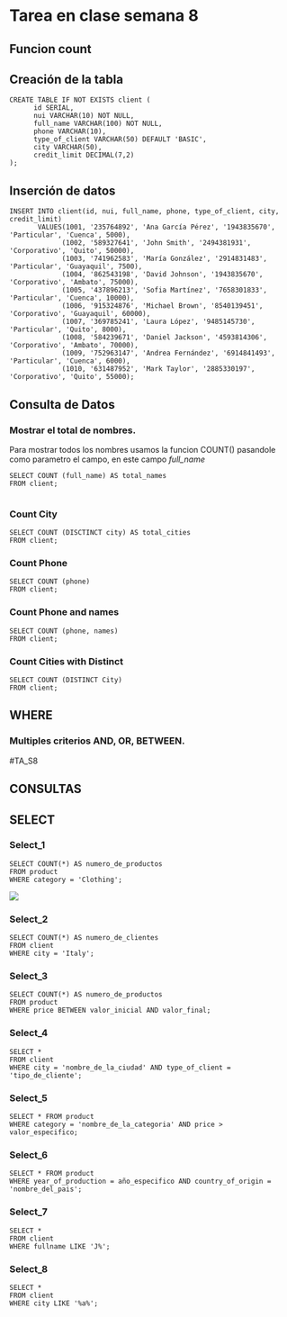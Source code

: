 # Tarea en clase semana 8
## Funcion count
## Creación de la tabla

```
CREATE TABLE IF NOT EXISTS client (
      id SERIAL,
      nui VARCHAR(10) NOT NULL,
      full_name VARCHAR(100) NOT NULL,
      phone VARCHAR(10),
      type_of_client VARCHAR(50) DEFAULT 'BASIC',
      city VARCHAR(50),
      credit_limit DECIMAL(7,2) 
);

```

## Inserción de datos 

```
INSERT INTO client(id, nui, full_name, phone, type_of_client, city, credit_limit)
       VALUES(1001, '235764892', 'Ana García Pérez', '1943835670', 'Particular', 'Cuenca', 5000),
             (1002, '589327641', 'John Smith', '2494381931', 'Corporativo', 'Quito', 50000),
             (1003, '741962583', 'María González', '2914831483', 'Particular', 'Guayaquil', 7500),
             (1004, '862543198', 'David Johnson', '1943835670', 'Corporativo', 'Ambato', 75000),
             (1005, '437896213', 'Sofia Martínez', '7658301833', 'Particular', 'Cuenca', 10000),
             (1006, '915324876', 'Michael Brown', '8540139451', 'Corporativo', 'Guayaquil', 60000),
             (1007, '369785241', 'Laura López', '9485145730', 'Particular', 'Quito', 8000),
             (1008, '584239671', 'Daniel Jackson', '4593814306', 'Corporativo', 'Ambato', 70000),
             (1009, '752963147', 'Andrea Fernández', '6914841493', 'Particular', 'Cuenca', 6000),
             (1010, '631487952', 'Mark Taylor', '2885330197', 'Corporativo', 'Quito', 55000);
```

## Consulta de Datos

### Mostrar el total de nombres.
Para mostrar todos los nombres usamos la funcion COUNT() pasandole como parametro el campo, en este campo *full_name*

```
SELECT COUNT (full_name) AS total_names
FROM client;
```

<img src="">


### Count City

```
SELECT COUNT (DISCTINCT city) AS total_cities
FROM client;

```

### Count Phone

```
SELECT COUNT (phone)
FROM client;
```

### Count Phone and names

```
SELECT COUNT (phone, names)
FROM client;
```

### Count Cities with Distinct

```
SELECT COUNT (DISTINCT City)
FROM client;
```


## WHERE
### Multiples criterios AND, OR, BETWEEN.


#TA_S8

## CONSULTAS


## SELECT
### Select_1
```
SELECT COUNT(*) AS numero_de_productos
FROM product
WHERE category = 'Clothing';

```
<img src='\capturas\Select_1.png'>

### Select_2

```
SELECT COUNT(*) AS numero_de_clientes
FROM client
WHERE city = 'Italy';

```

### Select_3

```
SELECT COUNT(*) AS numero_de_productos
FROM product
WHERE price BETWEEN valor_inicial AND valor_final;

```
### Select_4

```
SELECT *
FROM client
WHERE city = 'nombre_de_la_ciudad' AND type_of_client = 'tipo_de_cliente';

```

### Select_5

```
SELECT * FROM product
WHERE category = 'nombre_de_la_categoria' AND price > valor_especifico;

```

### Select_6

```
SELECT * FROM product
WHERE year_of_production = año_especifico AND country_of_origin = 'nombre_del_pais';

```

### Select_7

```
SELECT *
FROM client
WHERE fullname LIKE 'J%';

```

### Select_8

```
SELECT *
FROM client
WHERE city LIKE '%a%';

```





